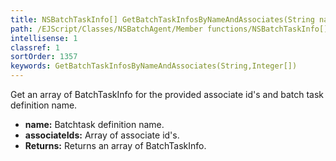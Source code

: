 ```yaml
---
title: NSBatchTaskInfo[] GetBatchTaskInfosByNameAndAssociates(String name, Integer[] associateIds)
path: /EJScript/Classes/NSBatchAgent/Member functions/NSBatchTaskInfo[] GetBatchTaskInfosByNameAndAssociates(String p_0, Integer[] p_1)
intellisense: 1
classref: 1
sortOrder: 1357
keywords: GetBatchTaskInfosByNameAndAssociates(String,Integer[])
---
```



Get an array of BatchTaskInfo for the provided associate id's and batch task definition name.



* **name:** Batchtask definition name.
* **associateIds:** Array of associate id's.
* **Returns:** Returns an array of BatchTaskInfo.


